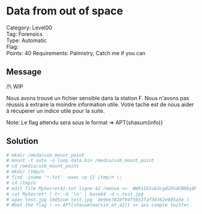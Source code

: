 # Data from out of space

Category: Level00  
Tag: Forensics  
Type: Automatic  
Flag:  
Points: 40
Requirements: Palmistry, Catch me if you can

## Message

/!\ WIP

Nous avons trouvé un fichier sensible dans la station F. Nous n'avons pas réussis à extraire la moindre information utile. Votre tache est de nous aider à récuperer un indice utile pour la suite.

Note: Le flag attendu sera sous le format => APT{shasum(info)} 


## Solution

```sh
# mkdir /meda/usb_mount_point
# mount -t auto -o loop data.bin /media/usb_mount_point
# cd /media/usb_mount_point
# mkdir /tmp/n
# find -iname '*.txt' -exec cp {} /tmp/n \;
# cd /tmp/n 
# edit file MySecret42.txt ligne 42 remove =>  WW91IGtub3cgd2hhdCB0byBkbyB3aXRoIHRoaXM= + tab => md5sum file edit valid = 27f341520644abdcaa5387d62c9d9c1c
# cat MySecret* | tr -d '\n' | base64 -d > test.jpg
# open test.jpg (md5sum test.jpg  de9ee7028f94f5053faf36562e985a5e ) 
# #Get the flag ! => APT{shasum(marvin_at_42)} => axx compte twitter.
```
